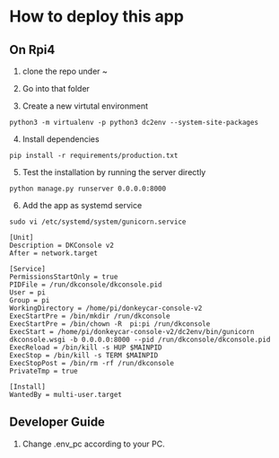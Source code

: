 # How to deploy this app

## On Rpi4


1. clone the repo under ~
2. Go into that folder

3. Create a new virtutal environment
```
python3 -m virtualenv -p python3 dc2env --system-site-packages
```

4. Install dependencies

```
pip install -r requirements/production.txt
```

5. Test the installation by running the server directly

```
python manage.py runserver 0.0.0.0:8000
```

6. Add the app as systemd service

```
sudo vi /etc/systemd/system/gunicorn.service
```

```
[Unit]
Description = DKConsole v2
After = network.target

[Service]
PermissionsStartOnly = true
PIDFile = /run/dkconsole/dkconsole.pid
User = pi
Group = pi
WorkingDirectory = /home/pi/donkeycar-console-v2
ExecStartPre = /bin/mkdir /run/dkconsole
ExecStartPre = /bin/chown -R  pi:pi /run/dkconsole
ExecStart = /home/pi/donkeycar-console-v2/dc2env/bin/gunicorn dkconsole.wsgi -b 0.0.0.0:8000 --pid /run/dkconsole/dkconsole.pid
ExecReload = /bin/kill -s HUP $MAINPID
ExecStop = /bin/kill -s TERM $MAINPID
ExecStopPost = /bin/rm -rf /run/dkconsole
PrivateTmp = true

[Install]
WantedBy = multi-user.target
```

## Developer Guide

1. Change .env_pc according to your PC.
